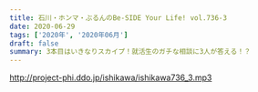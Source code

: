 ```yaml
---
title: 石川・ホンマ・ぶるんのBe-SIDE Your Life! vol.736-3
date: 2020-06-29
tags: ['2020年', '2020年06月']
draft: false
summary: 3本目はいきなりスカイプ！就活生のガチな相談に3人が答える！？
---
```


http://project-phi.ddo.jp/ishikawa/ishikawa736_3.mp3
